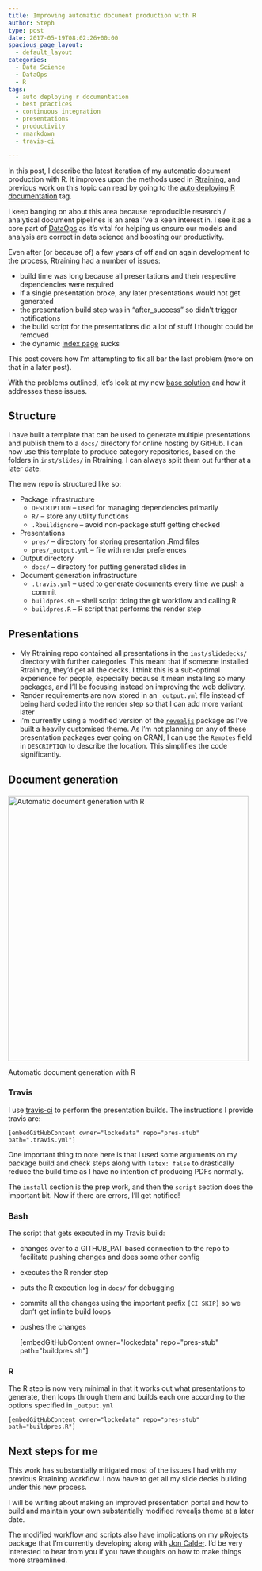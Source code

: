 ```yaml
---
title: Improving automatic document production with R
author: Steph
type: post
date: 2017-05-19T08:02:26+00:00
spacious_page_layout:
  - default_layout
categories:
  - Data Science
  - DataOps
  - R
tags:
  - auto deploying r documentation
  - best practices
  - continuous integration
  - presentations
  - productivity
  - rmarkdown
  - travis-ci

---
```

In this post, I describe the latest iteration of my automatic document production with R. It improves upon the methods used in [Rtraining][1], and previous work on this topic can read by going to the [auto deploying R documentation][2] tag.

I keep banging on about this area because reproducible research / analytical document pipelines is an area I&#8217;ve a keen interest in. I see it as a core part of [DataOps][3] as it&#8217;s vital for helping us ensure our models and analysis are correct in data science and boosting our productivity.

Even after (or because of) a few years of off and on again development to the process, Rtraining had a number of issues:

  * build time was long because all presentations and their respective dependencies were required
  * if a single presentation broke, any later presentations would not get generated
  * the presentation build step was in &#8220;after_success&#8221; so didn&#8217;t trigger notifications
  * the build script for the presentations did a lot of stuff I thought could be removed
  * the dynamic [index page][4] sucks

This post covers how I&#8217;m attempting to fix all bar the last problem (more on that in a later post).

With the problems outlined, let&#8217;s look at my new [base solution][5] and how it addresses these issues.

## Structure

I have built a template that can be used to generate multiple presentations and publish them to a `docs/` directory for online hosting by GitHub. I can now use this template to produce category repositories, based on the folders in `inst/slides/` in Rtraining. I can always split them out further at a later date.

The new repo is structured like so:

  * Package infrastructure 
      * `DESCRIPTION` &#8211; used for managing dependencies primarily
      * `R/` &#8211; store any utility functions
      * `.Rbuildignore` &#8211; avoid non-package stuff getting checked
  * Presentations 
      * `pres/` &#8211; directory for storing presentation .Rmd files
      * `pres/_output.yml` &#8211; file with render preferences
  * Output directory 
      * `docs/` &#8211; directory for putting generated slides in
  * Document generation infrastructure 
      * `.travis.yml` &#8211; used to generate documents every time we push a commit
      * `buildpres.sh` &#8211; shell script doing the git workflow and calling R
      * `buildpres.R` &#8211; R script that performs the render step

## Presentations

  * My Rtraining repo contained all presentations in the `inst/slidedecks/` directory with further categories. This meant that if someone installed Rtraining, they&#8217;d get all the decks. I think this is a sub-optimal experience for people, especially because it mean installing so many packages, and I&#8217;ll be focusing instead on improving the web delivery.
  * Render requirements are now stored in an `_output.yml` file instead of being hard coded into the render step so that I can add more variant later
  * I&#8217;m currently using a modified version of the [`revealjs`][6] package as I&#8217;ve built a heavily customised theme. As I&#8217;m not planning on any of these presentation packages ever going on CRAN, I can use the `Remotes` field in `DESCRIPTION` to describe the location. This simplifies the code significantly.

## Document generation<figure id="attachment_62216" style="width: 485px" class="wp-caption aligncenter">

<img src="../img/processflow_ho0b1d.png" alt="Automatic document generation with R" width="485" height="534" class="size-full wp-image-62216" /><figcaption class="wp-caption-text">Automatic document generation with R</figcaption></figure> 

### Travis

I use [travis-ci][7] to perform the presentation builds. The instructions I provide travis are:

    [embedGitHubContent owner="lockedata" repo="pres-stub" path=".travis.yml"]
    

One important thing to note here is that I used some arguments on my package build and check steps along with `latex: false` to drastically reduce the build time as I have no intention of producing PDFs normally.

The `install` section is the prep work, and then the `script` section does the important bit. Now if there are errors, I&#8217;ll get notified!

### Bash

The script that gets executed in my Travis build:

  * changes over to a GITHUB_PAT based connection to the repo to facilitate pushing changes and does some other config
  * executes the R render step
  * puts the R execution log in `docs/` for debugging
  * commits all the changes using the important prefix `[CI SKIP]` so we don&#8217;t get infinite build loops
  * pushes the changes

    [embedGitHubContent owner="lockedata" repo="pres-stub" path="buildpres.sh"]
    

### R

The R step is now very minimal in that it works out what presentations to generate, then loops through them and builds each one according to the options specified in `_output.yml`

    [embedGitHubContent owner="lockedata" repo="pres-stub" path="buildpres.R"]
    

## Next steps for me

This work has substantially mitigated most of the issues I had with my previous Rtraining workflow. I now have to get all my slide decks building under this new process.

I will be writing about making an improved presentation portal and how to build and maintain your own substantially modified revealjs theme at a later date.

The modified workflow and scripts also have implications on my [pRojects][8] package that I&#8217;m currently developing along with [Jon Calder][9]. I&#8217;d be very interested to hear from you if you have thoughts on how to make things more streamlined.

 [1]: https://github.com/stephlocke/Rtraining
 [2]: https://itsalocke.com/tag/auto-deploying-r-documentation/
 [3]: https://itsalocke.com/dataops-its-a-thing-honest/
 [4]: https://stephlocke.info/Rtraining/
 [5]: https://github.com/lockedata/pres-stub
 [6]: https://cran.r-project.org/package=revealjs
 [7]: https://travis-ci.org
 [8]: https://github.com/lockedata/pRojects
 [9]: https://twitter.com/jonmcalder